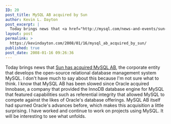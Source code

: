 ```yaml
---
ID: 20
post_title: MySQL AB acquired by Sun
author: Kevin L. Dayton
post_excerpt: |
  Today brings news that <a href="http://mysql.com/news-and-events/sun-to-acquire-mysql.html" target="_new" title="MySQL AB :: Sun to Acquire MySQL">Sun has acquired MySQL AB</a>, the corporate entity that develops the open-source relational database management system MySQL.  I don't have much to say about this because I'm not sure what to think.  I know that MySQL AB has been slowed since Oracle acquired Innobase, a company that provided the InnoDB database engine for MySQL that featured capabilities such as referential integrity that allowed MySQL to compete against the likes of Oracle's database offerings.  MySQL AB itself had spurned Oracle's advances before, which makes this acquisition a little surprising.  I have worked and continue to work on projects using MySQL.  It will be interesting to see what unfolds.
layout: post
permalink: >
  https://kevindayton.com/2008/01/16/mysql_ab_acquired_by_sun/
published: true
post_date: 2008-01-16 09:26:36
---
```

Today brings news that <a href="http://mysql.com/news-and-events/sun-to-acquire-mysql.html" target="_new" title="MySQL AB :: Sun to Acquire MySQL">Sun has acquired MySQL AB</a>, the corporate entity that develops the open-source relational database management system MySQL.  I don't have much to say about this because I'm not sure what to think.  I know that MySQL AB has been slowed since Oracle acquired Innobase, a company that provided the InnoDB database engine for MySQL that featured capabilities such as referential integrity that allowed MySQL to compete against the likes of Oracle's database offerings.  MySQL AB itself had spurned Oracle's advances before, which makes this acquisition a little surprising.  I have worked and continue to work on projects using MySQL.  It will be interesting to see what unfolds.
<!--break-->